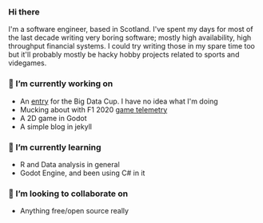 ### Hi there

I'm a software engineer, based in Scotland. I've spent my days for most of the last decade writing very boring software;
mostly high availability, high throughput financial systems. I could try writing those in my spare time too
but it'll probably mostly be hacky hobby projects related to sports and videgames.

### 🔨 I’m currently working on
 - An [entry](https://github.com/christytc10/bigdatacup21) for the Big Data Cup. I have no idea what I'm doing
 - Mucking about with F1 2020 [game telemetry](https://github.com/christytc10/f12020-twitch)
 - A 2D game in Godot
 - A simple blog in jekyll

### 🎒 I’m currently learning
 - R and Data analysis in general
 - Godot Engine, and been using C# in it

### 🤝 I’m looking to collaborate on
 - Anything free/open source really
